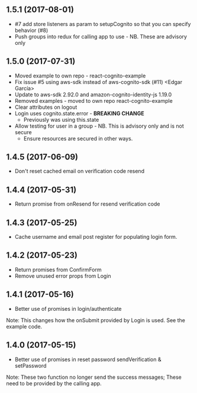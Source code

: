 ## 1.5.1 (2017-08-01)

- #7 add store listeners as param to setupCognito so that you can specify behavior (#8) <Kevin Brown>
- Push groups into redux for calling app to use - NB. These are advisory only 

## 1.5.0 (2017-07-31)

- Moved example to own repo - react-cognito-example
- Fix issue #5 using aws-sdk instead of aws-cognito-sdk (#11) <Edgar García>
- Update to aws-sdk 2.92.0 and amazon-cognito-identity-js 1.19.0
- Removed examples - moved to own repo react-cognito-example
- Clear attributes on logout
- Login uses cognito.state.error - **BREAKING CHANGE**
  - Previously was using this.state
- Allow testing for user in a group - NB. This is advisory only and is not secure
  - Ensure resources are secured in other ways.

## 1.4.5 (2017-06-09)

- Don't reset cached email on verification code resend

## 1.4.4 (2017-05-31)

- Return promise from onResend for resend verification code

## 1.4.3 (2017-05-25)

- Cache username and email post register for populating login form.

## 1.4.2 (2017-05-23)

- Return promises from ConfirmForm
- Remove unused error props from Login

## 1.4.1 (2017-05-16)

- Better use of promises in login/authenticate

Note: This changes how the onSubmit provided by Login is used. See the example code.

## 1.4.0 (2017-05-15)

- Better use of promises in reset password sendVerification & setPassword

Note: These two function no longer send the success messages;
These need to be provided by the calling app.
